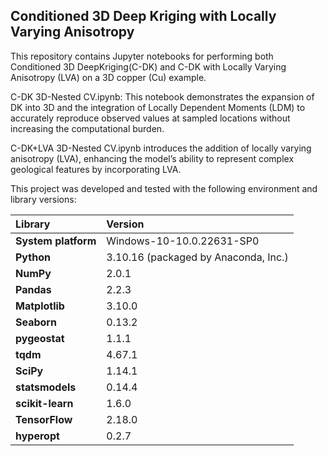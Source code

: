 ## Conditioned 3D Deep Kriging with Locally Varying Anisotropy
This repository contains Jupyter notebooks for performing both Conditioned 3D DeepKriging(C-DK) and C-DK with Locally Varying Anisotropy (LVA) on a 3D copper (Cu) example.

C-DK 3D-Nested CV.ipynb: This notebook demonstrates the expansion of DK into 3D and the integration of Locally Dependent Moments (LDM) to accurately reproduce observed values at sampled locations without increasing the computational burden. 

C-DK+LVA 3D-Nested CV.ipynb introduces the addition of locally varying anisotropy (LVA), enhancing the model’s ability to represent complex geological features by incorporating LVA.

This project was developed and tested with the following environment and library versions:

| **Library**           | **Version**                                              |
|:----------------------|:---------------------------------------------------------|
| **System platform**   | Windows-10-10.0.22631-SP0                                |
| **Python**            | 3.10.16 (packaged by Anaconda, Inc.)                     |
| **NumPy**             | 2.0.1                                                    |
| **Pandas**            | 2.2.3                                                    |
| **Matplotlib**        | 3.10.0                                                   |
| **Seaborn**           | 0.13.2                                                   |
| **pygeostat**         | 1.1.1                                                    |
| **tqdm**              | 4.67.1                                                   |
| **SciPy**             | 1.14.1                                                   |
| **statsmodels**       | 0.14.4                                                   |
| **scikit-learn**      | 1.6.0                                                    |
| **TensorFlow**        | 2.18.0                                                   |
| **hyperopt**          | 0.2.7                                                    |


